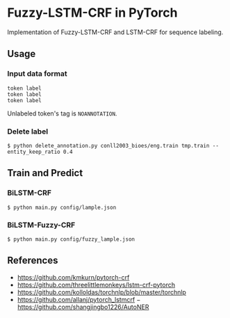 # Fuzzy-LSTM-CRF in PyTorch

Implementation of Fuzzy-LSTM-CRF and LSTM-CRF for sequence labeling.

## Usage

### Input data format

```
token label
token label
token label
```

Unlabeled token's tag is `NOANNOTATION`.

### Delete label

```
$ python delete_annotation.py conll2003_bioes/eng.train tmp.train --entity_keep_ratio 0.4
```

## Train and Predict

### BiLSTM-CRF

```
$ python main.py config/lample.json
```

### BiLSTM-Fuzzy-CRF


```
$ python main.py config/fuzzy_lample.json
```

## References

- https://github.com/kmkurn/pytorch-crf
- https://github.com/threelittlemonkeys/lstm-crf-pytorch
- https://github.com/kolloldas/torchnlp/blob/master/torchnlp
- https://github.com/allanj/pytorch_lstmcrf
− https://github.com/shangjingbo1226/AutoNER

